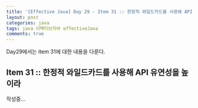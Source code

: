 ```yaml
---
title: '[Effective Java] Day 29 - Item 31 :: 한정적 와일드카드를 사용해 API 유연성을 높이라'
layout: post
categories: java
tags: java 이펙티브자바 effectiveJava
comments: true
---
```


Day29에서는 item 31에 대한 내용을 다룬다.

## Item 31 :: 한정적 와일드카드를 사용해 API 유연성을 높이라
작성중... 